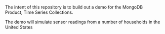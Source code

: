 The intent of this repository is to build out a demo for the MongoDB Product, Time Series Collections. 

The demo will simulate sensor readings from a number of households in the United States
